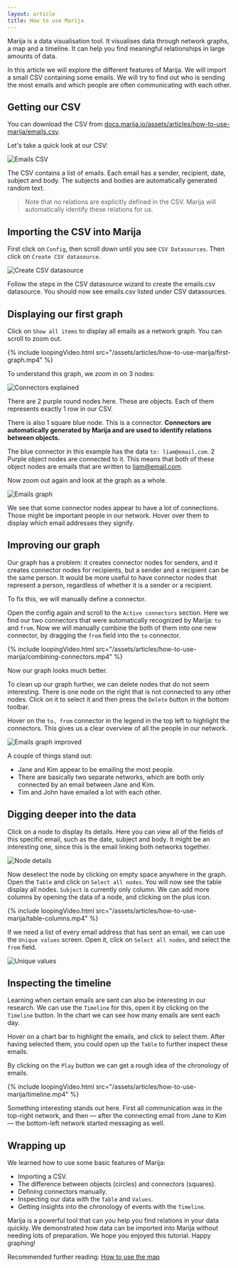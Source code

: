 ```yaml
---
layout: article
title: How to use Marija
---
```


Marija is a data visualisation tool. It visualises data through network graphs,
a map and a timeline. It can help you find meaningful relationships in large amounts of data.

In this article we will explore the different features of Marija. We will import
a small CSV containing some emails. We will try to find out who is sending the
most emails and which people are often communicating with each other.

## Getting our CSV

You can download the CSV from [docs.marija.io/assets/articles/how-to-use-marija/emails.csv](/assets/articles/how-to-use-marija/emails.csv).

Let's take a quick look at our CSV:

![Emails CSV](/assets/articles/how-to-use-marija/emails-csv.png)

The CSV contains a list of emails. Each email has a sender, recipient, date,
subject and body. The subjects and bodies are automatically generated random text.

> Note that no relations are explicitly defined in the CSV. Marija will automatically identify these relations for us.

## Importing the CSV into Marija

First click on `Config`, then scroll down until you see `CSV Datasources`.
Then click on `Create CSV datasource`.

![Create CSV datasource](/assets/articles/how-to-use-marija/create-csv-datasource.png)

Follow the steps in the CSV datasource wizard to create the emails.csv datasource.
You should now see emails.csv listed under CSV datasources.

## Displaying our first graph

Click on `Show all items` to display all emails as a network graph. You can scroll
to zoom out.

{% include loopingVideo.html src="/assets/articles/how-to-use-marija/first-graph.mp4" %}

To understand this graph, we zoom in on 3 nodes:

![Connectors explained](/assets/articles/how-to-use-marija/connectors-explained.png)

There are 2 purple round nodes here. These are objects. Each of them represents
exactly 1 row in our CSV.

There is also 1 square blue node. This is a connector. **Connectors are automatically
generated by Marija and are used to identify relations between objects.**

The blue connector in this example has the data `to: liam@email.com`. 2 Purple object nodes are
connected to it. This means that both of these object nodes are emails
that are written to liam@email.com.

Now zoom out again and look at the graph as a whole.

![Emails graph](/assets/articles/how-to-use-marija/emails-graph.png)

We see that some connector nodes appear to have a lot of connections. Those might
be important people in our network. Hover over them to display which email addresses
they signify.

## Improving our graph

Our graph has a problem: it creates connector nodes for senders, and it creates
connector nodes for recipients, but a sender and a recipient can be the same person.
It would be more useful to have connector nodes that represent a person,
regardless of whether it is a sender or a recipient.

To fix this, we will manually define a connector.

Open the config again and scroll to the `Active connectors` section. Here we find
our two connectors that were automatically recognized by Marija: `to` and `from`.
Now we will manually combine the both of them into one new connector, by dragging
the `from` field into the `to` connector.

{% include loopingVideo.html src="/assets/articles/how-to-use-marija/combining-connectors.mp4" %}

Now our graph looks much better.

To clean up our graph further, we can delete nodes that do not seem interesting.
There is one node on the right that is not connected to any other nodes.
Click on it to select it and then press the `Delete` button in the bottom toolbar.

Hover on the `to, from` connector in the legend
in the top left to highlight the connectors. This gives us a clear overview of
all the people in our network.

![Emails graph improved](/assets/articles/how-to-use-marija/emails-graph-improved.png)

A couple of things stand out:
* Jane and Kim appear to be emailing the most people.
* There are basically two separate networks, which are both only connected by
an email between Jane and Kim.
* Tim and John have emailed a lot with each other.

## Digging deeper into the data

Click on a node to display its details. Here you can view all of the fields of
this specific email, such as the date, subject and body. It might be an
interesting one, since this is the email linking both networks together.

![Node details](/assets/articles/how-to-use-marija/node-details.png)

Now deselect the node by clicking on empty space anywhere in the graph. Open the
`Table` and click on `Select all nodes`. You will now see the table display all
nodes. `Subject` is currently only column. We can add more columns by opening
the data of a node, and clicking on the plus icon.

{% include loopingVideo.html src="/assets/articles/how-to-use-marija/table-columns.mp4" %}

If we need a list of every email address that has sent an email, we can use the
`Unique values` screen. Open it, click on `Select all nodes`, and select the
`from` field.

![Unique values](/assets/articles/how-to-use-marija/unique-values.png)

## Inspecting the timeline

Learning when certain emails are sent can also be interesting in our research.
We can use the `Timeline` for this, open it by clicking on the `Timeline` button.
In the chart we can see how many emails are sent each day.

Hover on a chart bar to highlight the emails, and click to select them. After
having selected them, you could open up the `Table` to further inspect these emails.

By clicking on the `Play` button we can get a rough idea of the chronology of
emails.

{% include loopingVideo.html src="/assets/articles/how-to-use-marija/timeline.mp4" %}

Something interesting stands out here. First all communication was in the
top-right network, and then — after the connecting email from Jane to Kim —
the bottom-left network started messaging as well.

## Wrapping up

We learned how to use some basic features of Marija:
* Importing a CSV.
* The difference between objects (circles) and connectors (squares).
* Defining connectors manually.
* Inspecting our data with the `Table` and `Values`.
* Getting insights into the chronology of events with the `Timeline`.

Marija is a powerful tool that can you help you find relations in your data
quickly. We demonstrated how data can be imported into Marija without needing
lots of preparation. We hope you enjoyed this tutorial. Happy graphing!

Recommended further reading: [How to use the map](/how-to-use-the-map)